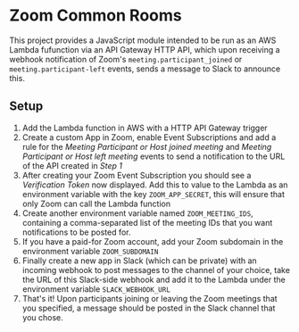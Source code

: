 # Zoom Common Rooms

This project provides a JavaScript module intended to be run as an AWS Lambda fufunction via an API Gateway HTTP API, which upon receiving a webhook notification of Zoom's `meeting.participant_joined` or `meeting.participant-left` events, sends a message to Slack to announce this.

## Setup

1. Add the Lambda function in AWS with a HTTP API Gateway trigger
2. Create a custom App in Zoom, enable Event Subscriptions and add a rule for the _Meeting Participant or Host joined meeting_ and _Meeting Participant or Host left meeting_ events to send a notification to the URL of the API created in _Step 1_
3. After creating your Zoom Event Subscription you should see a _Verification Token_ now displayed. Add this to value to the Lambda as an environment variable with the key `ZOOM_APP_SECRET`, this will ensure that only Zoom can call the Lambda function
4. Create another environment variable named `ZOOM_MEETING_IDS`, containing a comma-separated list of the meeting IDs that you want notifications to be posted for.
5. If you have a paid-for Zoom account, add your Zoom subdomain in the environment variable `ZOOM_SUBDOMAIN`
6. Finally create a new app in Slack (which can be private) with an incoming webhook to post messages to the channel of your choice, take the URL of this Slack-side webhook and add it to the Lambda under the environment variable `SLACK_WEBHOOK_URL`
7. That's it! Upon participants joining or leaving the Zoom meetings that you specified, a message should be posted in the Slack channel that you chose.

